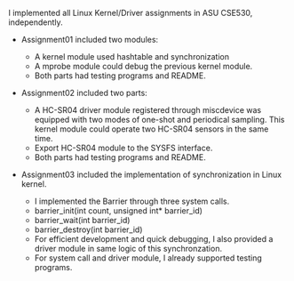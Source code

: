 I implemented all Linux Kernel/Driver assignments in ASU CSE530, independently.

*   Assignment01 included two modules: 
    *   A kernel module used hashtable and synchronization
    *   A mprobe module could debug the previous kernel module.
    *   Both parts had testing programs and README.


*   Assignment02 included two parts:
    *   A HC-SR04 driver module registered through miscdevice was equipped with two modes of one-shot and periodical sampling. This kernel module could operate two HC-SR04 sensors in the same time.
    *   Export HC-SR04 module to the SYSFS interface.
    *   Both parts had testing programs and README.

*   Assignment03 included the implementation of synchronization in Linux kernel.
    *   I implemented the Barrier through three system calls.
      *  barrier_init(int count, unsigned int\* barrier_id)
      *  barrier_wait(int barrier_id)
      *  barrier_destroy(int barrier_id)
    *   For efficient development and quick debugging, I also provided a driver module in same logic of this synchronzation.
    *   For system call and driver module, I already supported testing programs.
